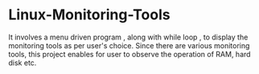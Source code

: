 # Linux-Monitoring-Tools
It involves a menu driven program , along with while loop , to display the monitoring tools as per user's choice.  Since there are various monitoring tools, this project enables for user to observe the operation of RAM, hard disk etc.
